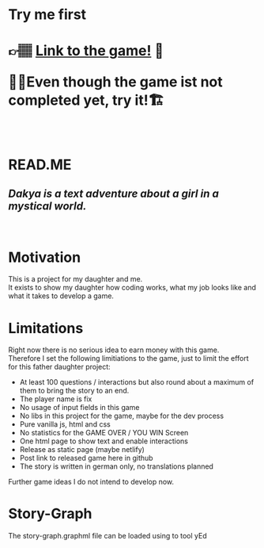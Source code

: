 # Try me first

<h1>

**👉🏽 [Link to the game!](https://www.christian.kliebe.com) 🦇**

**👷‍♂️Even though the game ist not completed yet, try it!🏗**

</h1>

<br>

# READ.ME
## ___Dakya is a text adventure about a girl in a mystical world.___

<br>

# Motivation
This is a project for my daughter and me. <br>
It exists to show my daughter how coding works, what my job looks like and what it takes to develop a game.

# Limitations
Right now there is no serious idea to earn money with this game. <br>
Therefore I set the following limitiations to the game, just to limit the effort for this father daughter project:


- At least 100 questions / interactions but also round about a maximum of them to bring the story to an end.
- The player name is fix
- No usage of input fields in this game
- No libs in this project for the game, maybe for the dev process
- Pure vanilla js, html and css
- No statistics for the GAME OVER / YOU WIN Screen
- One html page to show text and enable interactions
- Release as static page (maybe netlify)
- Post link to released game here in github
- The story is written in german only, no translations planned

Further game ideas I do not intend to develop now.

# Story-Graph

The story-graph.graphml file can be loaded using to tool yEd
